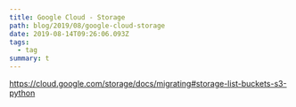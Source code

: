 ```yaml
---
title: Google Cloud - Storage
path: blog/2019/08/google-cloud-storage
date: 2019-08-14T09:26:06.093Z
tags:
  - tag
summary: t
---
```

https://cloud.google.com/storage/docs/migrating#storage-list-buckets-s3-python
